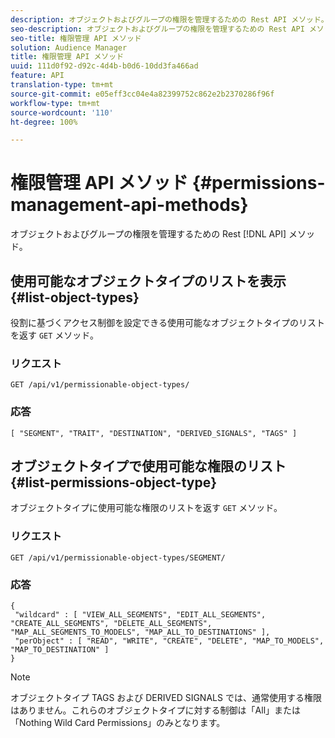 ```yaml
---
description: オブジェクトおよびグループの権限を管理するための Rest API メソッド。
seo-description: オブジェクトおよびグループの権限を管理するための Rest API メソッド。
seo-title: 権限管理 API メソッド
solution: Audience Manager
title: 権限管理 API メソッド
uuid: 111d0f92-d92c-4d4b-b0d6-10dd3fa466ad
feature: API
translation-type: tm+mt
source-git-commit: e05eff3cc04e4a82399752c862e2b2370286f96f
workflow-type: tm+mt
source-wordcount: '110'
ht-degree: 100%

---
```



# 権限管理 API メソッド {#permissions-management-api-methods}

オブジェクトおよびグループの権限を管理するための Rest [!DNL API] メソッド。

<!-- c_rest_api_perm_man.xml -->

## 使用可能なオブジェクトタイプのリストを表示 {#list-object-types}

役割に基づくアクセス制御を設定できる使用可能なオブジェクトタイプのリストを返す `GET` メソッド。

<!-- r_rest_api_perm_list.xml -->

### リクエスト

`GET /api/v1/permissionable-object-types/`

### 応答

```
[ "SEGMENT", "TRAIT", "DESTINATION", "DERIVED_SIGNALS", "TAGS" ]
```

## オブジェクトタイプで使用可能な権限のリスト {#list-permissions-object-type}

オブジェクトタイプに使用可能な権限のリストを返す `GET` メソッド。

<!-- r_rest_api_perm_list_perms.xml -->

### リクエスト

`GET /api/v1/permissionable-object-types/SEGMENT/`

### 応答

```
{ 
 "wildcard" : [ "VIEW_ALL_SEGMENTS", "EDIT_ALL_SEGMENTS", "CREATE_ALL_SEGMENTS", "DELETE_ALL_SEGMENTS", "MAP_ALL_SEGMENTS_TO_MODELS", "MAP_ALL_TO_DESTINATIONS" ], 
 "perObject" : [ "READ", "WRITE", "CREATE", "DELETE", "MAP_TO_MODELS", "MAP_TO_DESTINATION" ]
}
```

>[!NOTE]
>
>オブジェクトタイプ TAGS および DERIVED SIGNALS では、通常使用する権限はありません。これらのオブジェクトタイプに対する制御は「All」または「Nothing Wild Card Permissions」のみとなります。